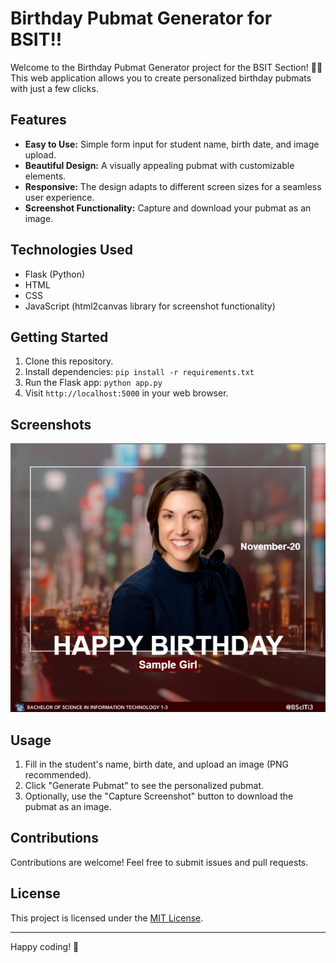 # Birthday Pubmat Generator for BSIT!!

Welcome to the Birthday Pubmat Generator project for the BSIT Section! 🎉✨ This web application allows you to create personalized birthday pubmats with just a few clicks.

## Features

- **Easy to Use:** Simple form input for student name, birth date, and image upload.
- **Beautiful Design:** A visually appealing pubmat with customizable elements.
- **Responsive:** The design adapts to different screen sizes for a seamless user experience.
- **Screenshot Functionality:** Capture and download your pubmat as an image.

## Technologies Used

- Flask (Python)
- HTML
- CSS
- JavaScript (html2canvas library for screenshot functionality)

## Getting Started

1. Clone this repository.
2. Install dependencies: `pip install -r requirements.txt`
3. Run the Flask app: `python app.py`
4. Visit `http://localhost:5000` in your web browser.

## Screenshots

![Sample Pubmat](https://github.com/Jayson056/MyProjects/blob/master/Project2/Happy%20Birthday/samplePUBMAT/YourSaveIT.png)

## Usage

1. Fill in the student's name, birth date, and upload an image (PNG recommended).
2. Click "Generate Pubmat" to see the personalized pubmat.
3. Optionally, use the "Capture Screenshot" button to download the pubmat as an image.

## Contributions

Contributions are welcome! Feel free to submit issues and pull requests.

## License

This project is licensed under the [MIT License](LICENSE).

---

Happy coding! 🚀
